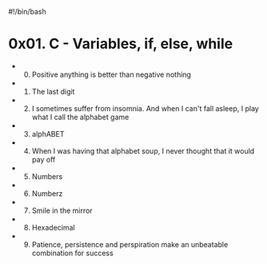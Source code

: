 #!/bin/bash
# 0x01. C - Variables, if, else, while
* 0. Positive anything is better than negative nothing
* 1. The last digit
* 2. I sometimes suffer from insomnia. And when I can't fall asleep, I play what I call the alphabet game
* 3. alphABET
* 4. When I was having that alphabet soup, I never thought that it would pay off
* 5. Numbers
* 6. Numberz
* 7. Smile in the mirror
* 8. Hexadecimal
* 9. Patience, persistence and perspiration make an unbeatable combination for success
